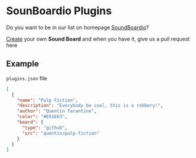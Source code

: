# SounBoardio Plugins

Do you want to be in our list on homepage [SoundBoardio](https://soundboardio.com)? 

[Create](https://soundboardio.com/create) your own **Sound Board** and when you have it, give us a pull request here

## Example

`plugins.json` file

```json
[
  {
    "name": "Pulp Fiction",
    "description": "Everybody be cool, this is a robbery!",
    "author": "Quentin Tarantino",
    "color": "#E91E63",
    "board": {
      "type": "github",
      "src": "quentin/pulp-fiction"
    }
  }
]
```